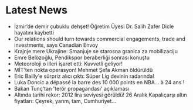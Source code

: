 # Latest News
-  İzmir’de demir çubuklu dehşet! Öğretim Üyesi Dr. Salih Zafer Dicle hayatını kaybetti
-  Our relations should turn towards commercial engagements, trade and investments, says Canadian Envoy
-  Krajnje mere Ukrajine: Smanjuje se starosna granica za mobilizaciju
-  Emre Belözoğlu, Pendikspor beraberliği sonrası konuştu
-  Meteoroloji o illeri işaret etti: Kuvvetli geliyor!
-  MİT'ten nokta operasyon! Mehmet Şefa Akman öldürüldü
-  Eric Bailly'e sürpriz alıcı çıktı: Süper Lig devinin radarında!
-  Luka Doncic a dépassé la barre des 10 000 points en NBA… à 24 ans !
-  Bakan Tunç'tan 'terör propagandası' açıklaması
-  Altında tarihi rekor: 2012 lira seviyesi görüldü! 26 Aralık Kapalıçarşı altın fiyatları: Çeyrek, yarım, tam, Cumhuriyet...
